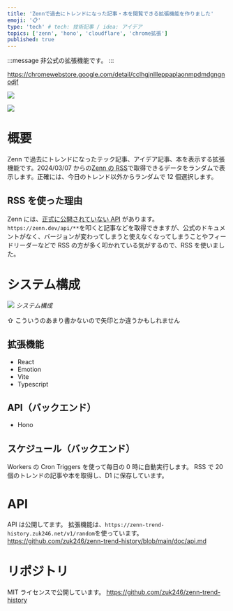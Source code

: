 ```yaml
---
title: 'Zennで過去にトレンドになった記事・本を閲覧できる拡張機能を作りました'
emoji: '📋'
type: 'tech' # tech: 技術記事 / idea: アイデア
topics: ['zenn', 'hono', 'cloudflare', 'chrome拡張']
published: true
---
```


:::message
非公式の拡張機能です。
:::

https://chromewebstore.google.com/detail/cclhgjnllleppaplaonmpdmdgngnodjf

![](https://storage.googleapis.com/zenn-user-upload/708b723f32c0-20240319.png)

![](https://storage.googleapis.com/zenn-user-upload/d73f108eedf2-20240319.png)

# 概要

Zenn で過去にトレンドになったテック記事、アイデア記事、本を表示する拡張機能です。2024/03/07 からの[Zenn の RSS](https://zenn.dev/feed)で取得できるデータをランダムで表示します。正確には、今日のトレンド以外からランダムで 12 個選択します。

## RSS を使った理由

Zenn には、[正式に公開されていない API](https://zenn.dev/manase/scraps/489f556f7ff15b) があります。`https://zenn.dev/api/**`を叩くと記事などを取得できますが、公式のドキュメントがなく、バージョンが変わってしまうと使えなくなってしまうことやフィードリーダーなどで RSS の方が多く叩かれている気がするので、RSS を使いました。

# システム構成

![](https://storage.googleapis.com/zenn-user-upload/ef9ed91d32fa-20240319.jpg)
_システム構成_

⇧ こういうのあまり書かないので矢印とか違うかもしれません

## 拡張機能

-   React
-   Emotion
-   Vite
-   Typescript

## API（バックエンド）

-   Hono

## スケジュール（バックエンド）

Workers の Cron Triggers を使って毎日の 0 時に自動実行します。
RSS で 20 個のトレンドの記事や本を取得し、D1 に保存しています。

# API

API は公開してます。
拡張機能は、`https://zenn-trend-history.zuk246.net/v1/random`を使っています。
https://github.com/zuk246/zenn-trend-history/blob/main/doc/api.md

# リポジトリ

MIT ライセンスで公開しています。
https://github.com/zuk246/zenn-trend-history
